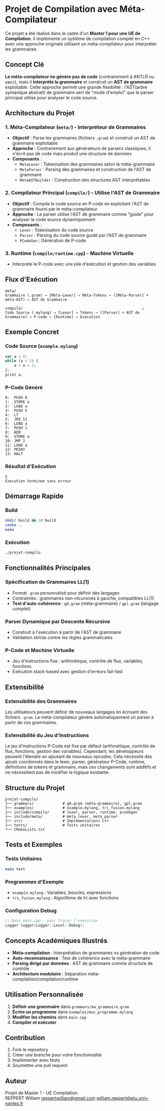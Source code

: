 # Projet de Compilation avec Méta-Compilateur

Ce projet a été réalisé dans le cadre d'un **Master 1 pour une UE de Compilation**. Il implémente un système de compilation complet en C++ avec une approche originale utilisant un méta-compilateur pour interpréter les grammaires.

##  Concept Clé

**Le méta-compilateur ne génère pas de code** (contrairement à ANTLR ou yacc), mais il **interprète la grammaire** et construit un **AST de grammaire** exploitable. Cette approche permet une grande flexibilité  : l'AST(arbre syntaxique abstrait) de grammaire sert de "mode d'emploi" que le parser principal utilise pour analyser le code source.

##  Architecture du Projet

### 1. **Méta-Compilateur** (`meta/`) - Interpréteur de Grammaires
- **Objectif** : Parse les grammaires (fichiers `.gram`) et construit un AST de grammaire exploitable
- **Approche** : Contrairement aux générateurs de parsers classiques, il n'écrit pas de code mais produit une structure de données
- **Composants** :
  - `MetaLexer` : Tokenisation des grammaires selon la méta-grammaire
  - `MetaParser` : Parsing des grammaires et construction de l'AST de grammaire
  - `MetaASTBuilder` : Construction des structures AST interprétables

### 2. **Compilateur Principal** (`compilo/`) - Utilise l'AST de Grammaire  
- **Objectif** : Compile le code source en P-code en exploitant l'AST de grammaire fourni par le méta-compilateur
- **Approche** : Le parser utilise l'AST de grammaire comme "guide" pour analyser le code source dynamiquement
- **Composants** :
  - `Lexer` : Tokenisation du code source
  - `Parser` : Parsing du code source guidé par l'AST de grammaire
  - `PCodeGen` : Génération de P-code

### 3. **Runtime** (`compilo/runtime.cpp`) - Machine Virtuelle
- Interprète le P-code avec une pile d'exécution et gestion des variables

##  Flux d'Exécution

```
meta/
Grammaire (.gram) → [Méta-Lexer] → Méta-Tokens → ([Méta-Parser] + méta-AST) → AST de Grammaire

compilo/                                                      ↓
Code Source (.mylang) → [Lexer] → Tokens → ([Parser] + AST de Grammaire) → P-code → [Runtime] → Exécution
```

##  Exemple Concret

### Code Source (`example.mylang`)
```javascript
var a = 0;
while (a < 5) {
    a = a + 1;
};
print a;
```

### P-Code Généré
```
0:  PUSH 0
1:  STORE a
2:  LOAD a
3:  PUSH 5
4:  LT
5:  JMZ 11
6:  LOAD a
7:  PUSH 1
8:  ADD
9:  STORE a
10: JMP 2
11: LOAD a
12: PRINT
13: HALT
```

### Résultat d'Exécution
```
5
Execution terminee sans erreur
```

##  Démarrage Rapide

### Build
```bash
mkdir build && cd build
cmake ..
make
```

### Exécution
```bash
./projet-compilo
```

##  Fonctionnalités Principales

### **Spécification de Grammaires LL(1)**
- Format `.gram` personnalisé pour définir des langages
- Contraintes : grammaires non-récursives à gauche, compatibles LL(1)
- **Test d'auto-cohérence** : `g0.gram` (méta-grammaire) / `gpl.gram` (langage complet)

### **Parser Dynamique par Descente Récursive**
- Construit à l'exécution à partir de l'AST de grammaire
- Validation stricte contre les règles grammaticales

### **P-Code et Machine Virtuelle**
- Jeu d'instructions fixe : arithmétique, contrôle de flux, variables, fonctions
- Exécution stack-based avec gestion d'erreurs fail-fast

##  Extensibilité
### **Extensibilité des Grammaires**
Les utilisateurs peuvent définir de nouveaux langages en écrivant des fichiers `.gram`. Le méta-compilateur génère automatiquement un parser à partir de ces grammaires.

### **Extensibilité du Jeu d'Instructions**
Le jeu d'instructions P-Code est fixe par défaut (arithmétique, contrôle de flux, fonctions, gestion des variables). Cependant, les développeurs peuvent l'étendre en ajoutant de nouveaux opcodes. Cela nécessite des ajouts coordonnés dans le lexer, parser, générateur P-Code, runtime, définitions de tokens et grammaire, mais ces changements sont additifs et ne nécessitent pas de modifier la logique existante.

##  Structure du Projet

```
projet-compilo/
├── grammars/             # g0.gram (méta-grammaire), gpl.gram
├── examples/             # example.mylang, tri_fusion.mylang  
├── include/compilo/      # lexer, parser, runtime, pcodegen
├── include/meta/         # meta_lexer, meta_parser
├── src/                  # Implémentations C++
├── tests/                # Tests unitaires
└── CMakeLists.txt
```

##  Tests et Exemples

### Tests Unitaires
```bash
make test
```

### Programmes d'Exemple
- `example.mylang` : Variables, boucles, expressions
- `tri_fusion.mylang` : Algorithme de tri avec fonctions

### Configuration Debug
```cpp
// Dans main.cpp - pour tracer l'exécution
Logger logger(Logger::Level::Debug);
```

##  Concepts Académiques Illustrés

- **Méta-compilation** : Interprétation de grammaires vs génération de code
- **Auto-reconnaissance** : Test de cohérence avec la méta-grammaire  
- **Parsing dirigé par données** : AST de grammaire comme structure de contrôle
- **Architecture modulaire** : Séparation méta-compilation/compilation/runtime

##  Utilisation Personnalisée

1. **Définir une grammaire** dans `grammars/ma_grammaire.gram`
2. **Écrire un programme** dans `examples/mon_programme.mylang`  
3. **Modifier les chemins** dans `main.cpp`
4. **Compiler et exécuter**

##  Contribution

1. Fork le repository
2. Créer une branche pour votre fonctionnalité
3. Implémenter avec tests
4. Soumettre une pull request

##  Auteur

Projet de Master 1 - UE Compilation  
REPPERT William 
reppertwilliam@gmail.com 
william.reppert@etu.univ-nantes.fr 
